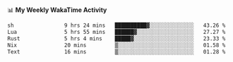<!--
**stamp711/stamp711** is a ✨ _special_ ✨ repository because its `README.md` (this file) appears on your GitHub profile.

Here are some ideas to get you started:

- 🔭 I’m currently working on ...
- 🌱 I’m currently learning ...
- 👯 I’m looking to collaborate on ...
- 🤔 I’m looking for help with ...
- 💬 Ask me about ...
- 📫 How to reach me: ...
- 😄 Pronouns: ...
- ⚡ Fun fact: ...
-->

📊 **My Weekly WakaTime Activity**

<!--START_SECTION:waka-->

```txt
sh                9 hrs 24 mins   ██████████▓░░░░░░░░░░░░░░   43.26 %
Lua               5 hrs 55 mins   ██████▓░░░░░░░░░░░░░░░░░░   27.27 %
Rust              5 hrs 4 mins    █████▓░░░░░░░░░░░░░░░░░░░   23.33 %
Nix               20 mins         ▒░░░░░░░░░░░░░░░░░░░░░░░░   01.58 %
Text              16 mins         ▒░░░░░░░░░░░░░░░░░░░░░░░░   01.28 %
```

<!--END_SECTION:waka-->
